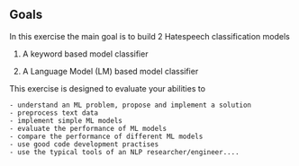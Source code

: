 

## Goals ##

In this exercise the main goal is to build 2 Hatespeech classification models

1. A keyword based model classifier

2. A Language Model (LM) based model classifier

This exercise is designed to evaluate your abilities to

    - understand an ML problem, propose and implement a solution
    - preprocess text data
    - implement simple ML models
    - evaluate the performance of ML models
    - compare the performance of different ML models
    - use good code development practises
    - use the typical tools of an NLP researcher/engineer....

